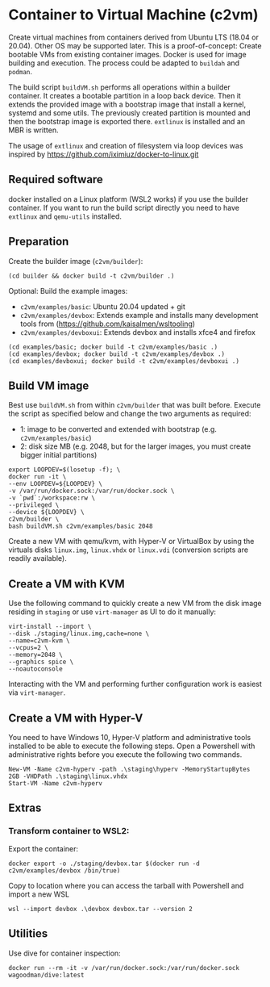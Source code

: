 # Container to Virtual Machine (c2vm)

Create virtual machines from containers derived from Ubuntu LTS (18.04 or 20.04).
Other OS may be supported later. This is a proof-of-concept: Create bootable VMs from existing container images. Docker is used for image building and execution. The process could be adapted to `buildah` and `podman`.

The build script `buildVM.sh` performs all operations within a builder container.
It creates a bootable partition in a loop back device.
Then it extends the provided image with a bootstrap image that install a kernel, systemd and some utils.
The previously created partition is mounted and then the bootstrap image is exported there. `extlinux` is installed and an MBR is written.

The usage of `extlinux` and creation of filesystem via loop devices was inspired by https://github.com/iximiuz/docker-to-linux.git

## Required software
docker installed on a Linux platform (WSL2 works) if you use the builder container.  If you want to run the build script directly you need to have `extlinux` and `qemu-utils` installed.

## Preparation
Create the builder image (`c2vm/builder`):
```
(cd builder && docker build -t c2vm/builder .)
```

Optional: Build the example images:
- `c2vm/examples/basic`: Ubuntu 20.04 updated + git
- `c2vm/examples/devbox`: Extends example and installs many development tools from (https://github.com/kaisalmen/wsltooling)
- `c2vm/examples/devboxui`: Extends devbox and installs xfce4 and firefox
```
(cd examples/basic; docker build -t c2vm/examples/basic .)
(cd examples/devbox; docker build -t c2vm/examples/devbox .)
(cd examples/devboxui; docker build -t c2vm/examples/devboxui .)
```

## Build VM image

Best use `buildVM.sh` from within `c2vm/builder` that was built before.
Execute the script as specified below and change the two arguments as required:
 - 1: image to be converted and extended with bootstrap (e.g. `c2vm/examples/basic`)
 - 2: disk size MB (e.g. 2048, but for the larger images, you must create bigger initial partitions)
```
export LOOPDEV=$(losetup -f); \
docker run -it \
--env LOOPDEV=${LOOPDEV} \
-v /var/run/docker.sock:/var/run/docker.sock \
-v `pwd`:/workspace:rw \
--privileged \
--device ${LOOPDEV} \
c2vm/builder \
bash buildVM.sh c2vm/examples/basic 2048
```
Create a new VM with qemu/kvm, with Hyper-V or VirtualBox by using the virtuals disks `linux.img`, `linux.vhdx` or `linux.vdi` (conversion scripts are readily available).

## Create a VM with KVM

Use the following command to quickly create a new VM from the disk image residing in `staging` or use `virt-manager` as UI to do it manually:
```
virt-install --import \
--disk ./staging/linux.img,cache=none \
--name=c2vm-kvm \
--vcpus=2 \
--memory=2048 \
--graphics spice \
--noautoconsole
```
Interacting with the VM and performing further configuration work is easiest via `virt-manager`.

## Create a VM with Hyper-V

You need to have Windows 10, Hyper-V platform and administrative tools installed to be able to execute the following steps.
Open a Powershell with administrative rights before you execute the following two commands.

```
New-VM -Name c2vm-hyperv -path .\staging\hyperv -MemoryStartupBytes 2GB -VHDPath .\staging\linux.vhdx
Start-VM -Name c2vm-hyperv
```


## Extras

### Transform container to WSL2:
Export the container:
```
docker export -o ./staging/devbox.tar $(docker run -d c2vm/examples/devbox /bin/true)
```
Copy to location where you can access the tarball with Powershell and import a new WSL
```
wsl --import devbox .\devbox devbox.tar --version 2
```

## Utilities
Use dive for container inspection:
```
docker run --rm -it -v /var/run/docker.sock:/var/run/docker.sock wagoodman/dive:latest
```
